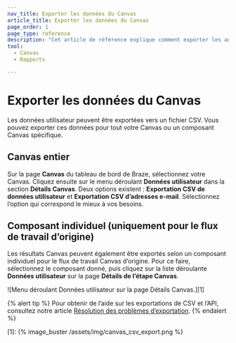 ```yaml
---
nav_title: Exporter les données du Canvas
article_title: Exporter les données du Canvas
page_order: 1
page_type: reference
description: "Cet article de référence explique comment exporter les analyses de Canvas."
tool: 
  - Canvas
  - Rapports

---
```


# Exporter les données du Canvas

Les données utilisateur peuvent être exportées vers un fichier CSV. Vous pouvez exporter ces données pour tout votre Canvas ou un composant Canvas spécifique.

## Canvas entier

Sur la page **Canvas** du tableau de bord de Braze, sélectionnez votre Canvas. Cliquez ensuite sur le menu déroulant **Données utilisateur** dans la section **Détails Canvas**. Deux options existent : **Exportation CSV de données utilisateur** et **Exportation CSV d’adresses e-mail**. Sélectionnez l’option qui correspond le mieux à vos besoins.

## Composant individuel (uniquement pour le flux de travail d’origine)

Les résultats Canvas peuvent également être exportés selon un composant individuel pour le flux de travail Canvas d’origine. Pour ce faire, sélectionnez le composant donné, puis cliquez sur la liste déroulante **Données utilisateur** sur la page **Détails de l’étape Canvas**. 

![Menu déroulant Données utilisateur sur la page Détails Canvas.][1]

{% alert tip %}
Pour obtenir de l’aide sur les exportations de CSV et l’API, consultez notre article [Résolution des problèmes d’exportation]({{site.baseurl}}/user_guide/data_and_analytics/export_braze_data/export_troubleshooting/).
{% endalert %}

[1]: {% image_buster /assets/img/canvas_csv_export.png %}
